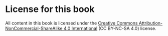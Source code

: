 # License for this book

All content in this book is licensed under the [Creative Commons
Attribution-NonCommercial-ShareAlike 4.0
International](https://creativecommons.org/licenses/by-sa/4.0/) (CC
BY-NC-SA 4.0) license.
